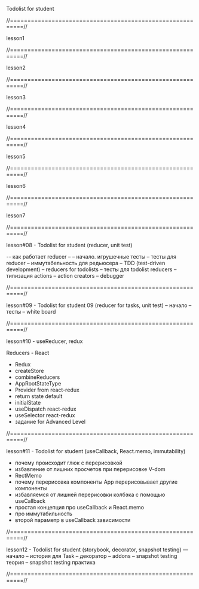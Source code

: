 Todolist for student

//==========================================================//

lesson1


//==========================================================//

 lesson2


//==========================================================//

lesson3


//==========================================================//

lesson4


//==========================================================//

 lesson5


//==========================================================//

 lesson6


//==========================================================//

lesson7


//==========================================================//

lesson#08 - Todolist for student (reducer, unit test)

-- как работает reducer –
– начало. игрушечные тесты
– тесты для reducer
– иммутабельность для редьюсера
– TDD (test-driven development)
– reducers for todolists
– тесты для todolist reducers
– типизация actions
– action creators
– debugger

//==========================================================//

lesson#09 - Todolist for student 09 (reducer for tasks, unit test)
– начало
– тесты
– white board

//==========================================================//

lesson#10 - useReducer, redux

 Reducers - React
- Redux
- createStore
- combineReducers
- AppRootStateType
- Provider from react-redux
- return state default
- initialState
- useDispatch react-redux
- useSelector react-redux
- задание for Advanced Level  

//==========================================================//

lesson#11 - Todolist for student (useCallback, React.memo, immutability)
 - почему происходит глюк с перерисовкой
 - избавление от лишних просчетов при перерисовке V-dom
 - RectMemo
 - почему перерисовка компоненты App перерисовывает другие компоненты
 - избавляемся от лишней перерисовки колбэка с помощью useCallback
 - простая концепция про useCallback и React.memo
 - про иммутабильность
 - второй параметр в useCallback зависимости 

//==========================================================//

lesson12 - Todolist for student (storybook, decorator, snapshot testing)
 — начало
 – история для Task
 – декоратор
 – addons
 – snapshot testing теория
 – snapshot testing практика

//==========================================================//